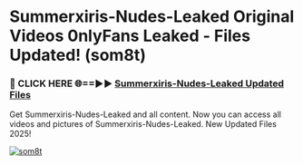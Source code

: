 # Summerxiris-Nudes-Leaked Original Videos 0nlyFans Leaked - Files Updated! (som8t)

<h3>🔴 CLICK HERE 🌐==►► <a href="https://tinyurl.com/5h6xmrr3" rel="nofollow">Summerxiris-Nudes-Leaked Updated Files</a></h3>

Get Summerxiris-Nudes-Leaked and all content. Now you can access all videos and pictures of Summerxiris-Nudes-Leaked. New Updated Files 2025!

[![som8t](https://i.imgur.com/KVD873Z.gif)](https://tinyurl.com/5h6xmrr3)
